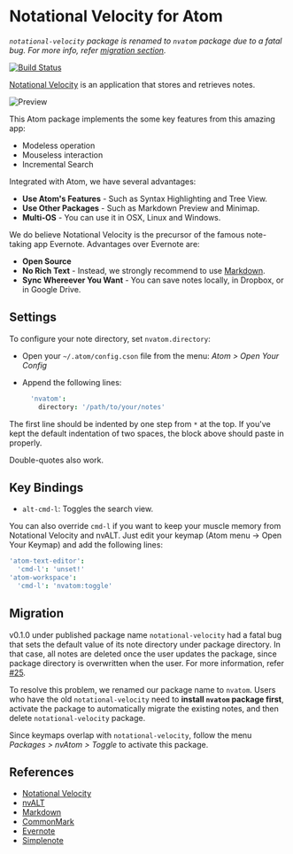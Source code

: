 # Notational Velocity for Atom

*`notational-velocity` package is renamed to `nvatom` package due to a fatal bug. For more info, refer [migration section](#migration).*

[![Build Status][3]][4]

[Notational Velocity][1] is an application that stores and retrieves notes.

![Preview][5]

This Atom package implements the some key features from this amazing app:

- Modeless operation
- Mouseless interaction
- Incremental Search

Integrated with Atom, we have several advantages:

- __Use Atom's Features__ - Such as Syntax Highlighting and Tree View.
- __Use Other Packages__ - Such as Markdown Preview and Minimap.
- __Multi-OS__ - You can use it in OSX, Linux and Windows.

We do believe Notational Velocity is the precursor of the famous note-taking app Evernote. Advantages over Evernote are:

- __Open Source__
- __No Rich Text__ - Instead, we strongly recommend to use [Markdown][2].
- __Sync Whereever You Want__ - You can save notes locally, in Dropbox, or in Google Drive.

## Settings

To configure your note directory, set `nvatom.directory`:

* Open your `~/.atom/config.cson` file from the menu: *Atom > Open Your Config*
* Append the following lines:

    ```cson
      'nvatom':
        directory: '/path/to/your/notes'
    ```

The first line should be indented by one step from `*` at the top. If you've
kept the default indentation of two spaces, the block above should paste in
properly.

Double-quotes also work.

## Key Bindings

- `alt-cmd-l`: Toggles the search view.

You can also override `cmd-l` if you want to keep your muscle memory from Notational Velocity and nvALT. Just edit your keymap (Atom menu -> Open Your Keymap) and add the following lines:

```cson
'atom-text-editor':
  'cmd-l': 'unset!'
'atom-workspace':
  'cmd-l': 'nvatom:toggle'
```

## Migration

v0.1.0 under published package name `notational-velocity` had a fatal bug that sets the default value of its note directory under package directory. In that case, all notes are deleted once the user updates the package, since package directory is overwritten when the user. For more information, refer [#25][6].

To resolve this problem, we renamed our package name to `nvatom`. Users who have the old `notational-velocity` need to **install `nvatom` package first**, activate the package to automatically migrate the existing notes, and then delete `notational-velocity` package.

Since keymaps overlap with `notational-velocity`, follow the menu *Packages > nvAtom > Toggle* to activate this package.

## References

- [Notational Velocity](http://notational.net/)
- [nvALT](http://brettterpstra.com/projects/nvalt/)
- [Markdown](http://daringfireball.net/projects/markdown/)
- [CommonMark](http://commonmark.org/)
- [Evernote](https://evernote.com/)
- [Simplenote](http://simplenote.com/)

[1]: http://notational.net/
[2]: http://daringfireball.net/projects/markdown/syntax
[3]: https://travis-ci.org/seongjaelee/notational-velocity.svg?branch=master
[4]: https://travis-ci.org/seongjaelee/notational-velocity
[5]: https://cloud.githubusercontent.com/assets/948301/7246990/2e2b4c6e-e7b9-11e4-93b0-57954e011e81.gif
[6]: https://github.com/seongjaelee/notational-velocity/issues/25
